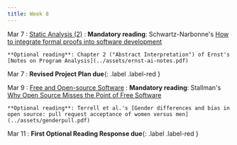 ```yaml
---
title: Week 8
---
```


Mar 7
: [Static Analysis (2)](#)
  : **Mandatory reading**: Schwartz-Narbonne's [How to integrate formal proofs into software development](https://www.amazon.science/blog/how-to-integrate-formal-proofs-into-software-development)

    **Optional reading**: Chapter 2 ("Abstract Interpretation") of Ernst's [Notes on Program Analysis](../assets/ernst-ai-notes.pdf)

Mar 7
 : **Revised Project Plan due**{: .label .label-red } 


Mar 9
: [Free and Open-source Software](#)
  : **Mandatory reading**: Stallman's [Why Open Source Misses the Point of Free Software](https://www.gnu.org/philosophy/open-source-misses-the-point.en.html)

    **Optional reading**: Terrell et al.'s [Gender differences and bias in open source: pull request acceptance of women versus men](../assets/genderpull.pdf)

Mar 11
 : **First Optional Reading Response due**{: .label .label-red } 
